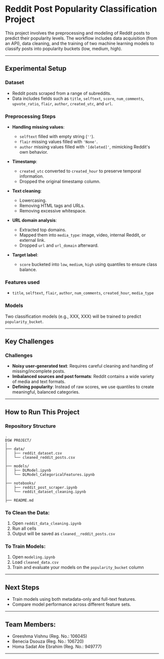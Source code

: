# Reddit Post Popularity Classification Project

This project involves the preprocessing and modeling of Reddit posts to predict their popularity levels. The workflow includes data acquisition (from an API), data cleaning,  and the training of two machine learning models to classify posts into popularity buckets (low, medium, high).

---

## Experimental Setup

### Dataset

* Reddit posts scraped from a range of subreddits.
* Data includes fields such as `title`, `selftext`, `score`, `num_comments`, `upvote_ratio`, `flair`, `author`, `created_utc`, and `url`.

### Preprocessing Steps

* **Handling missing values**:

  * `selftext` filled with empty string (`''`).
  * `flair` missing values filled with `'None'`.
  * `author` missing values filled with `'[deleted]'`, mimicking Reddit's own behavior.
* **Timestamp**:

  * `created_utc` converted to `created_hour` to preserve temporal information.
  * Dropped the original timestamp column.
* **Text cleaning**:

  * Lowercasing.
  * Removing HTML tags and URLs.
  * Removing excessive whitespace.
* **URL domain analysis**:

  * Extracted top domains.
  * Mapped them into `media_type`: image, video, internal Reddit, or external link.
  * Dropped `url` and `url_domain` afterward.
* **Target label**:

  * `score` bucketed into `low`, `medium`, `high` using quantiles to ensure class balance.

### Features used

* `title`, `selftext`, `flair`, `author`, `num_comments`, `created_hour`, `media_type`

### Models

Two classification models (e.g., XXX, XXX) will be trained to predict `popularity_bucket`.

---

## Key Challenges

### Challenges

* **Noisy user-generated text**: Requires careful cleaning and handling of missing/incomplete posts.
* **Imbalanced sources and post formats**: Reddit contains a wide variety of media and text formats.
* **Defining popularity**: Instead of raw scores, we use quantiles to create meaningful, balanced categories.

---

## How to Run This Project

### Repository Structure

```
.
DSW PROJECT/
│
├── data/
│   ├── reddit_dataset.csv
│   └── cleaned_reddit_posts.csv
│
├── models/
│   ├── DLModel.ipynb
│   └── DLModel_CategoricalFeatures.ipynb
│
├── notebooks/
│   ├── reddit_post_scraper.ipynb
│   └── reddit_dataset_cleaning.ipynb
│
├── README.md

```

### To Clean the Data:

1. Open `reddit_data_cleaning.ipynb`
2. Run all cells
3. Output will be saved as `cleaned__reddit_posts.csv`

### To Train Models:

1. Open `modeling.ipynb`
2. Load `cleaned_data.csv`
3. Train and evaluate your models on the `popularity_bucket` column

---

## Next Steps

* Train models using both metadata-only and full-text features.
* Compare model performance across different feature sets.

---

## Team Members:

* Greeshma Vishnu (Reg. No.: 106045)
* Benecia Dsouza (Reg. No.: 106720)
* Homa Sadat Ale Ebrahim (Reg. No.: 949777)

---

